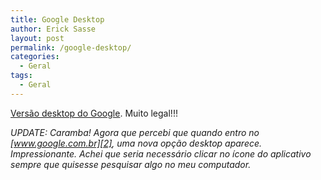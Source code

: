 ```yaml
---
title: Google Desktop
author: Erick Sasse
layout: post
permalink: /google-desktop/
categories:
  - Geral
tags:
  - Geral
---
```

[Vers&atilde;o desktop do Google][1]. Muito legal!!!

*UPDATE: Caramba! Agora que percebi que quando entro no [www.google.com.br][2], uma nova op&ccedil;&atilde;o desktop aparece. Impressionante. Achei que seria necess&aacute;rio clicar no &iacute;cone do aplicativo sempre que quisesse pesquisar algo no meu computador.*

 [1]: http://desktop.google.com/
 [2]: http://www.google.com.br